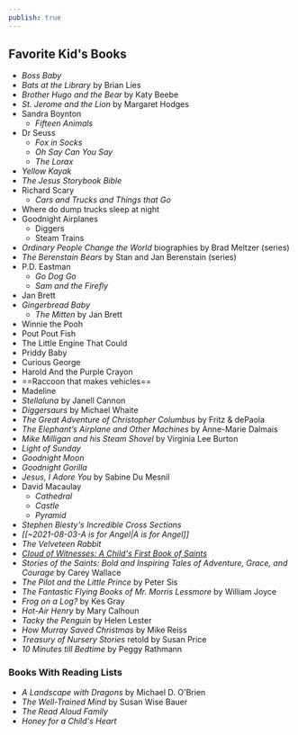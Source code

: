 ```yaml
---
publish: true
---
```

## Favorite Kid's Books
- *Boss Baby*
- *Bats at the Library* by Brian Lies
- *Brother Hugo and the Bear* by Katy Beebe
- *St. Jerome and the Lion* by Margaret Hodges
- Sandra Boynton
    - *Fifteen Animals*
- Dr Seuss
	- *Fox in Socks*
	- *Oh Say Can You Say*
	- *The Lorax*
- *Yellow Kayak*
- *The Jesus Storybook Bible*  
- Richard Scary 
    - *Cars and Trucks and Things that Go*
- Where do dump trucks sleep at night  
- Goodnight Airplanes
    - Diggers
    - Steam Trains
- *Ordinary People Change the World* biographies by Brad Meltzer (series)
- *The Berenstain Bears* by Stan and Jan Berenstain (series)
- P.D. Eastman
	- *Go Dog Go*
	- *Sam and the Firefly*
- Jan Brett
- *Gingerbread Baby*
	- *The Mitten* by Jan Brett
- Winnie the Pooh  
- Pout Pout Fish
- The Little Engine That Could  
- Priddy Baby  
- Curious George  
- Harold And the Purple Crayon  
- ==Raccoon that makes vehicles==
- Madeline
- *Stellaluna* by Janell Cannon
- *Diggersaurs* by Michael Whaite
- *The Great Adventure of Christopher Columbus* by Fritz & dePaola
- *The Elephant’s Airplane and Other Machines* by Anne-Marie Dalmais
- *Mike Milligan and his Steam Shovel* by Virginia Lee Burton
- *Light of Sunday*
- *Goodnight Moon*
- *Goodnight Gorilla*
- *Jesus, I Adore You* by Sabine Du Mesnil
- David Macaulay
	- *Cathedral*
	- *Castle*
	- *Pyramid*
- *Stephen Biesty's Incredible Cross Sections*
- *[[~2021-08-03-A is for Angel|A is for Angel]]*
- *The Velveteen Rabbit*
- [*Cloud of Witnesses: A Child's First Book of Saints*](https://tanbooks.com/catholic-kids-books/toddler-books/cloud-of-witnesses-a-childs-first-book-of-saints/)
- *Stories of the Saints: Bold and Inspiring Tales of Adventure, Grace, and Courage* by Carey Wallace
- *The Pilot and the Little Prince* by Peter Sis
- *The Fantastic Flying Books of Mr. Morris Lessmore* by William Joyce
- *Frog on a Log?* by Kes Gray
- *Hot-Air Henry* by Mary Calhoun
- *Tacky the Penguin* by Helen Lester
- *How Murray Saved Christmas* by Mike Reiss
- *Treasury of Nursery Stories* retold by Susan Price
- *10 Minutes till Bedtime* by Peggy Rathmann




### Books With Reading Lists
- *A Landscape with Dragons* by Michael D. O'Brien
- *The Well-Trained Mind* by Susan Wise Bauer
- *The Read Aloud Family*
- *Honey for a Child's Heart*